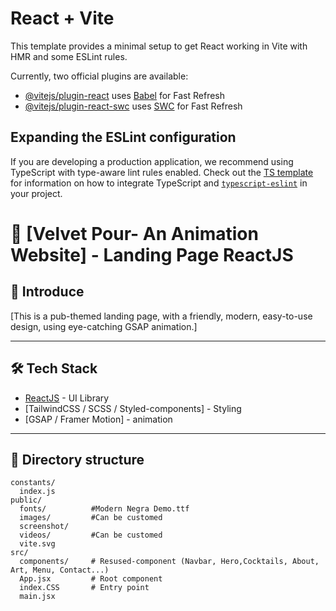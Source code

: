 # React + Vite

This template provides a minimal setup to get React working in Vite with HMR and some ESLint rules.

Currently, two official plugins are available:

- [@vitejs/plugin-react](https://github.com/vitejs/vite-plugin-react/blob/main/packages/plugin-react) uses [Babel](https://babeljs.io/) for Fast Refresh
- [@vitejs/plugin-react-swc](https://github.com/vitejs/vite-plugin-react/blob/main/packages/plugin-react-swc) uses [SWC](https://swc.rs/) for Fast Refresh

## Expanding the ESLint configuration

If you are developing a production application, we recommend using TypeScript with type-aware lint rules enabled. Check out the [TS template](https://github.com/vitejs/vite/tree/main/packages/create-vite/template-react-ts) for information on how to integrate TypeScript and [`typescript-eslint`](https://typescript-eslint.io) in your project.

# 🚀 [Velvet Pour- An Animation Website] - Landing Page ReactJS

## 📌 Introduce
[This is a pub-themed landing page, with a friendly, modern, easy-to-use design, using eye-catching GSAP animation.]

---

## 🛠️ Tech Stack
- [ReactJS](https://reactjs.org/) - UI Library
- [TailwindCSS / SCSS / Styled-components] - Styling
- [GSAP / Framer Motion] - animation

---

## 📂 Directory structure
```plaintext
constants/
  index.js
public/
  fonts/          #Modern Negra Demo.ttf
  images/         #Can be customed
  screenshot/
  videos/         #Can be customed
  vite.svg  
src/
  components/     # Resused-component (Navbar, Hero,Cocktails, About, Art, Menu, Contact...)
  App.jsx         # Root component
  index.CSS       # Entry point
  main.jsx  